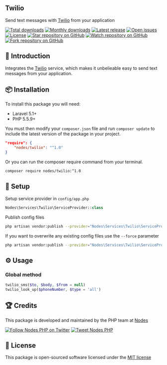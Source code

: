 ## Twilio

Send text messages with [Twilio](http://twilio.com) from your application

[![Total downloads](https://img.shields.io/packagist/dt/nodes/twilio.svg)](https://packagist.org/packages/nodes/twilio)
[![Monthly downloads](https://img.shields.io/packagist/dm/nodes/twilio.svg)](https://packagist.org/packages/nodes/twilio)
[![Latest release](https://img.shields.io/packagist/v/nodes/twilio.svg)](https://packagist.org/packages/nodes/twilio)
[![Open issues](https://img.shields.io/github/issues/nodes-php/twilio.svg)](https://github.com/nodes-php/twilio/issues)
[![License](https://img.shields.io/packagist/l/nodes/twilio.svg)](https://packagist.org/packages/nodes/twilio)
[![Star repository on GitHub](https://img.shields.io/github/stars/nodes-php/twilio.svg?style=social&label=Star)](https://github.com/nodes-php/twilio/stargazers)
[![Watch repository on GitHub](https://img.shields.io/github/watchers/nodes-php/twilio.svg?style=social&label=Watch)](https://github.com/nodes-php/twilio/watchers)
[![Fork repository on GitHub](https://img.shields.io/github/forks/nodes-php/twilio.svg?style=social&label=Fork)](https://github.com/nodes-php/twilio/network)

## 📝 Introduction

Integrates the [Twilio](http://twilio.com) service, which makes it unbelieable easy to send text messages from your application.

## 📦 Installation

To install this package you will need:

* Laravel 5.1+
* PHP 5.5.9+

You must then modify your `composer.json` file and run `composer update` to include the latest version of the package in your project.

```json
"require": {
    "nodes/twilio": "^1.0"
}
```

Or you can run the composer require command from your terminal.

```bash
composer require nodes/twilio:^1.0
```

## 🔧 Setup

Setup service provider in `config/app.php`

```php
Nodes\Services\Twilio\ServiceProvider::class
```

Publish config files

```bash
php artisan vendor:publish --provider="Nodes\Services\Twilio\ServiceProvider"
```

If you want to overwrite any existing config files use the `--force` parameter

```bash
php artisan vendor:publish --provider="Nodes\Services\Twilio\ServiceProvider" --force
```
## ⚙ Usage

### Global method

```php
twilio_sms($to, $body, $from = null)
twilio_look_up($phoneNumber, $type = 'all')
```

## 🏆 Credits

This package is developed and maintained by the PHP team at [Nodes](http://nodesagency.com)

[![Follow Nodes PHP on Twitter](https://img.shields.io/twitter/follow/nodesphp.svg?style=social)](https://twitter.com/nodesphp) [![Tweet Nodes PHP](https://img.shields.io/twitter/url/http/nodesphp.svg?style=social)](https://twitter.com/nodesphp)

## 📄 License

This package is open-sourced software licensed under the [MIT license](http://opensource.org/licenses/MIT)

